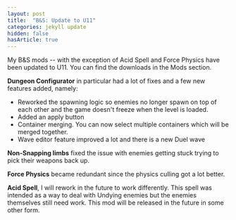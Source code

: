 ```yaml
---
layout: post
title:  "B&S: Update to U11"
categories: jekyll update
hidden: false
hasArticle: true
---
```


My B&S mods -- with the exception of Acid Spell and Force Physics have been updated to U11.
You can find the downloads in the Mods section.  

**Dungeon Configurator** in particular had a lot of fixes and a few new features added, namely:
 * Reworked the spawning logic so enemies no longer spawn on top of each other and the game doesn't freeze when the level is loaded.
 * Added an apply button
 * Container merging. You can now select multiple containers which will be merged together.
 * Wave editor feature improved a lot and there is a new Duel wave

**Non-Snapping limbs** fixed the issue with enemies getting stuck trying to pick their weapons back up.

**Force Physics** became redundant since the physics culling got a lot better.  

**Acid Spell**, I will rework in the future to work differently. This spell was intended as a way to deal with Undying enemies but the
enemies themselves still need work. This mod will be released in the future in some other form.
